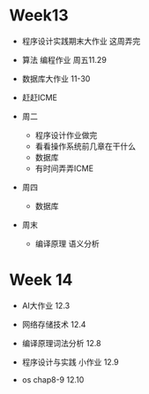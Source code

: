 # Week13

- 程序设计实践期末大作业 这周弄完
- 算法 编程作业 周五11.29
- 数据库大作业 11-30
- 赶赶ICME



- 周二
  - 程序设计作业做完
  - 看看操作系统前几章在干什么
  - 数据库
  - 有时间弄弄ICME
  
- 周四
  - 数据库
- 周末
  - 编译原理 语义分析

# Week 14

- AI大作业 12.3
- 网络存储技术 12.4

- 编译原理词法分析 12.8
- 程序设计与实践 小作业 12.9
- os chap8-9 12.10 
